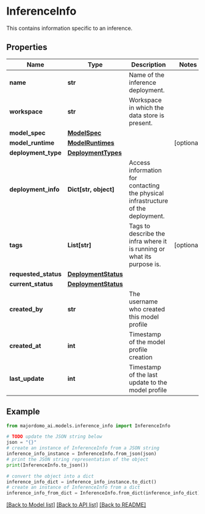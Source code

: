 # InferenceInfo

This contains information specific to an inference.

## Properties

Name | Type | Description | Notes
------------ | ------------- | ------------- | -------------
**name** | **str** | Name of the inference deployment. | 
**workspace** | **str** | Workspace in which the data store is present. | 
**model_spec** | [**ModelSpec**](ModelSpec.md) |  | 
**model_runtime** | [**ModelRuntimes**](ModelRuntimes.md) |  | [optional] 
**deployment_type** | [**DeploymentTypes**](DeploymentTypes.md) |  | 
**deployment_info** | **Dict[str, object]** | Access information for contacting the physical infrastructure of the deployment. | 
**tags** | **List[str]** | Tags to describe the infra where it is running or what its purpose is. | [optional] 
**requested_status** | [**DeploymentStatus**](DeploymentStatus.md) |  | 
**current_status** | [**DeploymentStatus**](DeploymentStatus.md) |  | 
**created_by** | **str** | The username who created this model profile | 
**created_at** | **int** | Timestamp of the model profile creation | 
**last_update** | **int** | Timestamp of the last update to the model profile | 

## Example

```python
from majordomo_ai.models.inference_info import InferenceInfo

# TODO update the JSON string below
json = "{}"
# create an instance of InferenceInfo from a JSON string
inference_info_instance = InferenceInfo.from_json(json)
# print the JSON string representation of the object
print(InferenceInfo.to_json())

# convert the object into a dict
inference_info_dict = inference_info_instance.to_dict()
# create an instance of InferenceInfo from a dict
inference_info_from_dict = InferenceInfo.from_dict(inference_info_dict)
```
[[Back to Model list]](../README.md#documentation-for-models) [[Back to API list]](../README.md#documentation-for-api-endpoints) [[Back to README]](../README.md)



